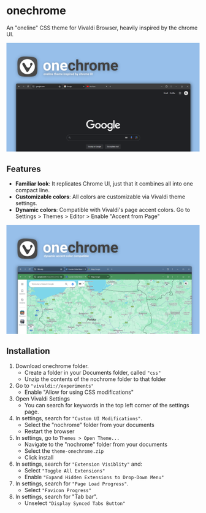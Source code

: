 # onechrome
An "oneline" CSS theme for Vivaldi Browser, heavily inspired by the chrome UI. 

![screenshot 3.png](screenshot%203.png)

## Features
- **Familiar look**: It replicates Chrome UI, just that it combines all into one compact line.
- **Customizable colors**: All colors are customizable via Vivaldi theme settings.
- **Dynamic colors**: Compatible with Vivaldi's page accent colors. Go to Settings > Themes > Editor > Enable "Accent from Page"

![screenshot 4.png](screenshot%204.png)

## Installation
1. Download onechrome folder.
	* Create a folder in your Documents folder, called `"css"`
	* Unzip the contents of the nochrome folder to that folder
2. Go to `"vivaldi://experiments"`
	* Enable "Allow for using CSS modifications"
3. Open Vivaldi Settings
	* You can search for keywords in the top left corner of the settings page.
4. In settings, search for `"Custom UI Modifications"`.
	* Select the "nochrome" folder from your documents
    * Restart the browser
5. In settings, go to `Themes > Open Theme...`
	* Navigate to the "nochrome" folder from your documents
	* Select the `theme-onechrome.zip`
	* Click install
6. In settings, search for `"Extension Visiblity"` and:
	* Select `"Toggle All Extensions"`
	* Enable `"Expand Hidden Extensions to Drop-Down Menu"`
7. In settings, search for `"Page Load Progress"`.
	* Select `"Favicon Progress"`
8. In settings, search for "Tab bar".
	* Unselect `"Display Synced Tabs Button"`

